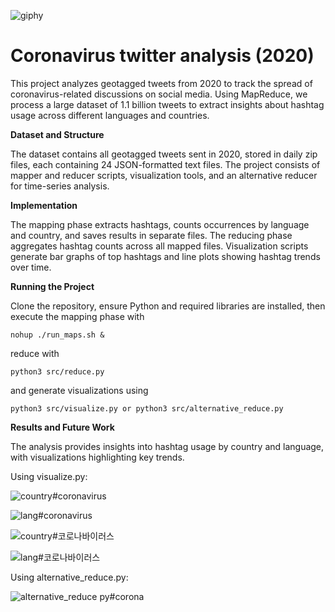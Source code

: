 
![giphy](https://github.com/user-attachments/assets/04f5db40-17d9-430e-8e1f-e7ce16b30e77)

# Coronavirus twitter analysis (2020)

This project analyzes geotagged tweets from 2020 to track the spread of coronavirus-related discussions on social media. Using MapReduce, we process a large dataset of 1.1 billion tweets to extract insights about hashtag usage across different languages and countries.

**Dataset and Structure**

The dataset contains all geotagged tweets sent in 2020, stored in daily zip files, each containing 24 JSON-formatted text files. The project consists of mapper and reducer scripts, visualization tools, and an alternative reducer for time-series analysis.

**Implementation**

The mapping phase extracts hashtags, counts occurrences by language and country, and saves results in separate files. The reducing phase aggregates hashtag counts across all mapped files. Visualization scripts generate bar graphs of top hashtags and line plots showing hashtag trends over time.

**Running the Project**

Clone the repository, ensure Python and required libraries are installed, then execute the mapping phase with 
```
nohup ./run_maps.sh &
```
reduce with 
```
python3 src/reduce.py
```
and generate visualizations using 
```
python3 src/visualize.py or python3 src/alternative_reduce.py
```

**Results and Future Work**

The analysis provides insights into hashtag usage by country and language, with visualizations highlighting key trends.

Using visualize.py:

![country#coronavirus](https://github.com/user-attachments/assets/a5ce2ae7-7335-4e16-9073-569df51e6aab)

![lang#coronavirus](https://github.com/user-attachments/assets/c0f3454b-a993-44ee-9549-e996ad9cc386)

![country#코로나바이러스](https://github.com/user-attachments/assets/e11a6d6c-ea4a-41b0-8c48-18233b3a3e0e)

![lang#코로나바이러스](https://github.com/user-attachments/assets/cddd07eb-20e9-48e4-b238-8b683adf1919)

Using alternative_reduce.py:

![alternative_reduce py#corona](https://github.com/user-attachments/assets/0945726e-3124-4b69-9be0-cefde67dd411)

